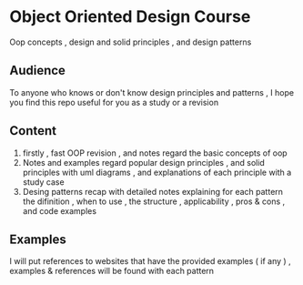 # Object Oriented Design Course
Oop concepts , design and solid principles , and design patterns

## Audience
To anyone who knows or don't know design principles and patterns , I hope you find this repo useful for you as a study or a revision

## Content
1. firstly , fast OOP revision , and notes regard the basic concepts of oop
2. Notes and examples regard popular design principles , and solid principles with uml diagrams , and explanations of each principle with a study case
3. Desing patterns recap with detailed notes explaining for each pattern the difinition , when to use , the structure , applicability , pros & cons , and code examples

## Examples
I will put references to websites that have the provided examples ( if any ) , examples & references will be found with each pattern



